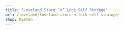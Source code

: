 ```yaml
---
title: "Loveland Store ’n’ Lock Self Storage"
url: /loveland/loveland-store-n-lock-self-storage/
shop: Mieten
---
```

